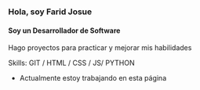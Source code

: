 ### Hola, soy Farid Josue
#### Soy un Desarrollador de Software

Hago proyectos para practicar y mejorar mis habilidades

Skills: GIT / HTML / CSS / JS/ PYTHON

- Actualmente estoy trabajando en esta página
